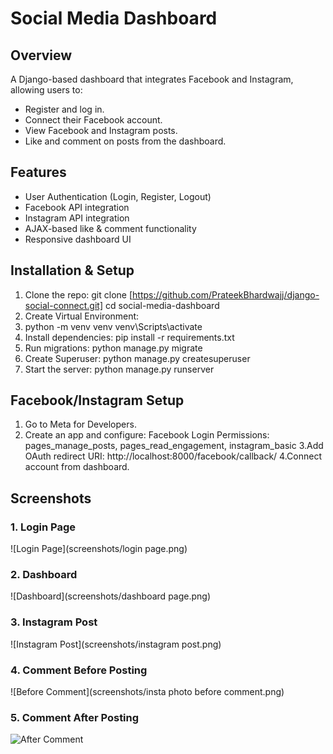# Social Media Dashboard

## Overview
A Django-based dashboard that integrates Facebook and Instagram, allowing users to:
- Register and log in.
- Connect their Facebook account.
- View Facebook and Instagram posts.
- Like and comment on posts from the dashboard.

## Features
- User Authentication (Login, Register, Logout)
- Facebook API integration
- Instagram API integration
- AJAX-based like & comment functionality
- Responsive dashboard UI

## Installation & Setup
1. Clone the repo:
   git clone [https://github.com/PrateekBhardwajj/django-social-connect.git]
   cd social-media-dashboard
2. Create Virtual Environment:
3. python -m venv venv
   venv\Scripts\activate
4. Install dependencies:
   pip install -r requirements.txt
5. Run migrations:
   python manage.py migrate
6. Create Superuser:
   python manage.py createsuperuser
7. Start the server:
   python manage.py runserver

## Facebook/Instagram Setup
1. Go to Meta for Developers.
2. Create an app and configure:
   Facebook Login
   Permissions: pages_manage_posts, pages_read_engagement, instagram_basic
3.Add OAuth redirect URI:
   http://localhost:8000/facebook/callback/
4.Connect account from dashboard.

## Screenshots

### 1. Login Page
![Login Page](screenshots/login page.png)

### 2. Dashboard
![Dashboard](screenshots/dashboard page.png)

### 3. Instagram Post
![Instagram Post](screenshots/instagram post.png)

### 4. Comment Before Posting
![Before Comment](screenshots/insta photo before comment.png)

### 5. Comment After Posting
![After Comment](screenshots/photo-after-comment.png)
